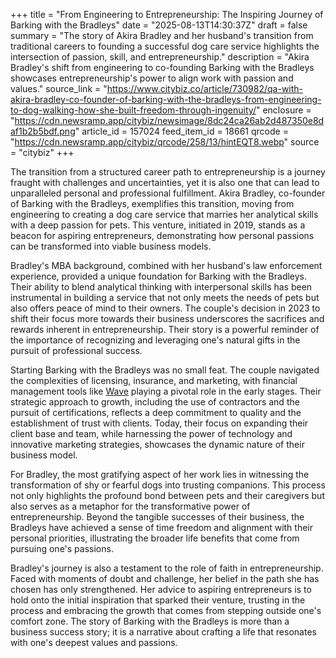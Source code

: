 +++
title = "From Engineering to Entrepreneurship: The Inspiring Journey of Barking with the Bradleys"
date = "2025-08-13T14:30:37Z"
draft = false
summary = "The story of Akira Bradley and her husband's transition from traditional careers to founding a successful dog care service highlights the intersection of passion, skill, and entrepreneurship."
description = "Akira Bradley's shift from engineering to co-founding Barking with the Bradleys showcases entrepreneurship's power to align work with passion and values."
source_link = "https://www.citybiz.co/article/730982/qa-with-akira-bradley-co-founder-of-barking-with-the-bradleys-from-engineering-to-dog-walking-how-she-built-freedom-through-ingenuity/"
enclosure = "https://cdn.newsramp.app/citybiz/newsimage/8dc24ca26ab2d487350e8daf1b2b5bdf.png"
article_id = 157024
feed_item_id = 18661
qrcode = "https://cdn.newsramp.app/citybiz/qrcode/258/13/hintEQT8.webp"
source = "citybiz"
+++

<p>The transition from a structured career path to entrepreneurship is a journey fraught with challenges and uncertainties, yet it is also one that can lead to unparalleled personal and professional fulfillment. Akira Bradley, co-founder of Barking with the Bradleys, exemplifies this transition, moving from engineering to creating a dog care service that marries her analytical skills with a deep passion for pets. This venture, initiated in 2019, stands as a beacon for aspiring entrepreneurs, demonstrating how personal passions can be transformed into viable business models.</p><p>Bradley's MBA background, combined with her husband's law enforcement experience, provided a unique foundation for Barking with the Bradleys. Their ability to blend analytical thinking with interpersonal skills has been instrumental in building a service that not only meets the needs of pets but also offers peace of mind to their owners. The couple's decision in 2023 to shift their focus more towards their business underscores the sacrifices and rewards inherent in entrepreneurship. Their story is a powerful reminder of the importance of recognizing and leveraging one's natural gifts in the pursuit of professional success.</p><p>Starting Barking with the Bradleys was no small feat. The couple navigated the complexities of licensing, insurance, and marketing, with financial management tools like <a href="https://waveapps.com" rel="nofollow" target="_blank">Wave</a> playing a pivotal role in the early stages. Their strategic approach to growth, including the use of contractors and the pursuit of certifications, reflects a deep commitment to quality and the establishment of trust with clients. Today, their focus on expanding their client base and team, while harnessing the power of technology and innovative marketing strategies, showcases the dynamic nature of their business model.</p><p>For Bradley, the most gratifying aspect of her work lies in witnessing the transformation of shy or fearful dogs into trusting companions. This process not only highlights the profound bond between pets and their caregivers but also serves as a metaphor for the transformative power of entrepreneurship. Beyond the tangible successes of their business, the Bradleys have achieved a sense of time freedom and alignment with their personal priorities, illustrating the broader life benefits that come from pursuing one's passions.</p><p>Bradley's journey is also a testament to the role of faith in entrepreneurship. Faced with moments of doubt and challenge, her belief in the path she has chosen has only strengthened. Her advice to aspiring entrepreneurs is to hold onto the initial inspiration that sparked their venture, trusting in the process and embracing the growth that comes from stepping outside one's comfort zone. The story of Barking with the Bradleys is more than a business success story; it is a narrative about crafting a life that resonates with one's deepest values and passions.</p>